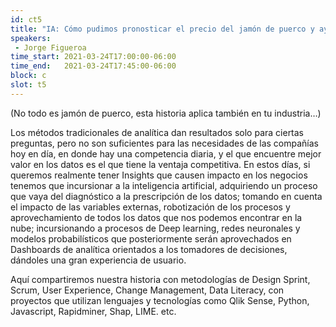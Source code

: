 ```yaml
---
id: ct5
title: "IA: Cómo pudimos pronosticar el precio del jamón de puerco y ayudamos a una compañía líder en la industria a ahorrar millones de dólares, por Derevo"
speakers:
 - Jorge Figueroa
time_start: 2021-03-24T17:00:00-06:00
time_end:   2021-03-24T17:45:00-06:00
block: c
slot: t5
---
```


<p style="font-weight: 400;">(No todo es jamón de puerco, esta historia aplica también en tu industria…)</p>
<p style="font-weight: 400;">Los métodos tradicionales de analítica dan resultados solo para ciertas preguntas, pero no son suficientes para las necesidades de las compañías hoy en día, en donde hay una competencia diaria, y el que encuentre mejor valor en los datos es el que tiene la ventaja competitiva. En estos días, si queremos realmente tener Insights que causen impacto en los negocios tenemos que incursionar a la inteligencia artificial, adquiriendo un proceso que vaya del diagnóstico a la prescripción de los datos; tomando en cuenta el impacto de las variables externas, robotización de los procesos y aprovechamiento de todos los datos que nos podemos encontrar en la nube; incursionando a procesos de Deep learning, redes neuronales y modelos probabilísticos que posteriormente serán aprovechados en Dashboards de analítica orientados a los tomadores de decisiones, dándoles una gran experiencia de usuario.</p>
<p style="font-weight: 400;">Aquí compartiremos nuestra historia con metodologías de Design Sprint, Scrum, User Experience, Change Management, Data Literacy, con proyectos que utilizan lenguajes y tecnologías como Qlik Sense, Python, Javascript, Rapidminer, Shap, LIME. etc.</p>